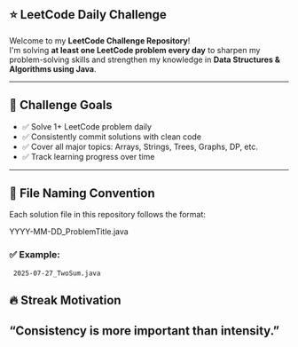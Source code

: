 ## ⭐ LeetCode Daily Challenge

Welcome to my **LeetCode Challenge Repository**!  
I'm solving **at least one LeetCode problem every day** to sharpen my problem-solving skills and strengthen my knowledge in **Data Structures & Algorithms using Java**.

---

## 📅 Challenge Goals

- ✅ Solve 1+ LeetCode problem daily
- ✅ Consistently commit solutions with clean code
- ✅ Cover all major topics: Arrays, Strings, Trees, Graphs, DP, etc.
- ✅ Track learning progress over time

---

## 📁 File Naming Convention

Each solution file in this repository follows the format:

YYYY-MM-DD_ProblemTitle.java

### ✅ Example:
     2025-07-27_TwoSum.java


## 🔥 Streak Motivation

 “Consistency is more important than intensity.”
---
